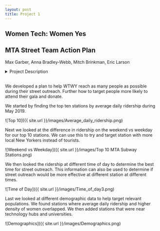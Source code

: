 ```yaml
---
layout: post
title: Project 1
---
```


## Women Tech: Women Yes
## MTA Street Team Action Plan
Max Garber, Anna Bradley-Webb, Mitch Brinkman, Eric Larson

<div><details><summary>Project Description</summary>
  <strong>Back Story</strong>

  <p> An email from a potential client: </p>

  <p> Alice, Lara and Omar - </p>

  <p> It was great to meet with you and chat at the event where we recently met and had a nice chat. We’d love to take some next steps to see if working together is something that would make sense for both parties. </p>

  <p> As we mentioned, we are interested in harnessing the power of data and analytics to optimize the effectiveness of our street team work, which is a significant portion of our fundraising efforts. </p>

  <p> WomenTechWomenYes (WTWY) has an annual gala at the beginning of the summer each year. As we are new and inclusive organization, we try to do double duty with the gala both to fill our event space with individuals passionate about increasing the participation of women in technology, and to concurrently build awareness and reach. </p>

  <p> To this end we place street teams at entrances to subway stations. The street teams collect email addresses and those who sign up are sent free tickets to our gala. </p>

  <p> Where we’d like to solicit your engagement is to use MTA subway data, which as I’m sure you know is available freely from the city, to help us optimize the placement of our street teams, such that we can gather the most signatures, ideally from those who will attend the gala and contribute to our cause. </p>

  <p> The ball is in your court now—do you think this is something that would be feasible for your group? From there we can explore what kind of an engagement would make sense for all of us. </p>

  <p> Best, </p>

  <p> Karrine and Dahlia </p>

  <p> WTWY International </p>

  <strong> Data: </strong>
  <ul>
    <li> MTA Data (Google it!) </li>
    <li> Additional data sources welcome! </li>
  </ul>

  <strong> Skills: </strong>
  <ul>
    <li> python and pandas </li>
    <li> visualizations via Matplotlib & seaborn </li>
  </ul>

  <strong> Analysis: </strong>  
  <ul>
    <li> Exploratory Data Analysis </li>
  </ul>

  <strong> Deliverable/communication: </strong>
  <ul>
    <li> Group presentation (3-4 people per) </li>
    <li> slide presentation (6 minutes) </li>
    <li> visual and oral communication in group presentations </li>
    <li> organized project repository </li>
  </ul>
    We are very excited to see what you will learn and do for Project 1!
</details><br></div>

We developed a plan to help WTWY reach as many people as possible during their street outreach. Further how to target people more likely to attend their gala and donate.

We started by finding the top ten stations by average daily ridership during May 2019.

![Top 10]({{ site.url }}/images/Average_daily_ridership.png)

Next we looked at the difference in ridership on the weekend vs weekday for our top 10 stations. We can use this to try and target station with more local New Yorkers instead of tourists.

![Weekend vs Weekday]({{ site.url }}/images/Top 10 MTA Subway Stations.png)

We then looked the ridership at different time of day to determine the best time for street outreach. This information can also be used to determine if street outreach would be more effective at different station at different times.

![Time of Day]({{ site.url }}/images/Time_of_day3.png)

Last we looked at different demographic data to help target relevant populations. We found stations where average daily ridership and higher density of women overlapped. We then added stations that were near technology hubs and universities.

![Demographics]({{ site.url }}/images/Demographics.png)
